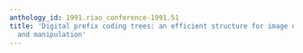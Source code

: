 ```yaml
---
anthology_id: 1991.riao_conference-1991.51
title: 'Digital prefix coding trees: an efficient structure for image data storage
  and manipulation'
---
```

